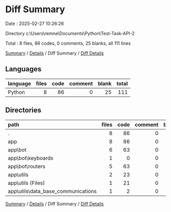 # Diff Summary

Date : 2025-02-27 10:26:26

Directory c:\\Users\\remne\\Documents\\Python\\Test-Task-API-2

Total : 8 files,  86 codes, 0 comments, 25 blanks, all 111 lines

[Summary](results.md) / [Details](details.md) / Diff Summary / [Diff Details](diff-details.md)

## Languages
| language | files | code | comment | blank | total |
| :--- | ---: | ---: | ---: | ---: | ---: |
| Python | 8 | 86 | 0 | 25 | 111 |

## Directories
| path | files | code | comment | blank | total |
| :--- | ---: | ---: | ---: | ---: | ---: |
| . | 8 | 86 | 0 | 25 | 111 |
| app | 8 | 86 | 0 | 25 | 111 |
| app\\bot | 6 | 63 | 0 | 19 | 82 |
| app\\bot\\keyboards | 1 | 0 | 0 | 1 | 1 |
| app\\bot\\routers | 5 | 63 | 0 | 18 | 81 |
| app\\utils | 2 | 23 | 0 | 6 | 29 |
| app\\utils (Files) | 1 | 21 | 0 | 5 | 26 |
| app\\utils\\data_base_communications | 1 | 2 | 0 | 1 | 3 |

[Summary](results.md) / [Details](details.md) / Diff Summary / [Diff Details](diff-details.md)